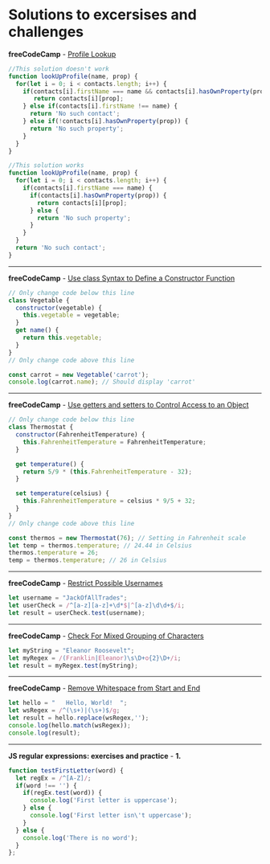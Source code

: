 # Solutions to excersises and challenges

**freeCodeCamp** - [Profile Lookup](https://www.freecodecamp.org/learn/javascript-algorithms-and-data-structures/basic-javascript/profile-lookup)

```js
//This solution doesn't work
function lookUpProfile(name, prop) {
  for(let i = 0; i < contacts.length; i++) {
    if(contacts[i].firstName === name && contacts[i].hasOwnProperty(prop)) {
       return contacts[i][prop];   
    } else if(contacts[i].firstName !== name) {
      return 'No such contact';
    } else if(!contacts[i].hasOwnProperty(prop)) {
      return 'No such property';
    }
  }
}

//This solution works
function lookUpProfile(name, prop) {
  for(let i = 0; i < contacts.length; i++) {
    if(contacts[i].firstName === name) {
      if(contacts[i].hasOwnProperty(prop)) {
        return contacts[i][prop];
      } else {
        return 'No such property'; 
      }   
    }  
  }
  return 'No such contact';
}
```
---
**freeCodeCamp** - [Use class Syntax to Define a Constructor Function](https://www.freecodecamp.org/learn/javascript-algorithms-and-data-structures/es6/use-class-syntax-to-define-a-constructor-function)

```js
// Only change code below this line
class Vegetable {
  constructor(vegetable) {
    this.vegetable = vegetable;
  }
  get name() {
    return this.vegetable;
  }
}
// Only change code above this line

const carrot = new Vegetable('carrot');
console.log(carrot.name); // Should display 'carrot'
```
 ---

**freeCodeCamp** - [Use getters and setters to Control Access to an Object](https://www.freecodecamp.org/learn/javascript-algorithms-and-data-structures/es6/use-getters-and-setters-to-control-access-to-an-object)

```js
// Only change code below this line
class Thermostat {
  constructor(FahrenheitTemperature) {
    this.FahrenheitTemperature = FahrenheitTemperature;
  }

  get temperature() {
    return 5/9 * (this.FahrenheitTemperature - 32);
  }

  set temperature(celsius) {
    this.FahrenheitTemperature = celsius * 9/5 + 32;
  }
}
// Only change code above this line

const thermos = new Thermostat(76); // Setting in Fahrenheit scale
let temp = thermos.temperature; // 24.44 in Celsius
thermos.temperature = 26;
temp = thermos.temperature; // 26 in Celsius
```
---
**freeCodeCamp** - [Restrict Possible Usernames](https://www.freecodecamp.org/learn/javascript-algorithms-and-data-structures/regular-expressions/restrict-possible-usernames)

```js
let username = "JackOfAllTrades";
let userCheck = /^[a-z][a-z]+\d*$|^[a-z]\d\d+$/i;
let result = userCheck.test(username);
```
---
**freeCodeCamp** - [Check For Mixed Grouping of Characters](https://www.freecodecamp.org/learn/javascript-algorithms-and-data-structures/regular-expressions/check-for-mixed-grouping-of-characters)

```js
let myString = "Eleanor Roosevelt";
let myRegex = /(Franklin|Eleanor)\s\D+o{2}\D+/i; 
let result = myRegex.test(myString);
```
---
**freeCodeCamp** - [Remove Whitespace from Start and End](https://www.freecodecamp.org/learn/javascript-algorithms-and-data-structures/regular-expressions/remove-whitespace-from-start-and-end)

```js
let hello = "   Hello, World!  ";
let wsRegex = /^(\s+)|(\s+)$/g;
let result = hello.replace(wsRegex,''); 
console.log(hello.match(wsRegex));
console.log(result);
```
---
**JS regular expressions: exercises and practice** - [](https://www.w3resource.com/javascript-exercises/javascript-regexp-exercises.php)
**1.**
```js
function testFirstLetter(word) {
  let regEx = /^[A-Z]/;
  if(word !== '') {
    if(regEx.test(word)) {
      console.log('First letter is uppercase');
    } else {
      console.log('First letter isn\'t uppercase');
    } 
  } else {
    console.log('There is no word');
  }
};
```